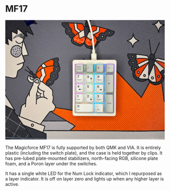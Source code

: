 # MF17

![Magicforce MF17](mf17.jpg)

The Magicforce MF17 is fully supported by both QMK and VIA. It is entirely plastic (including the switch plate), and the case is held together by clips. It has pre-lubed plate-mounted stabilizers, north-facing RGB, silicone plate foam, and a Poron layer under the switches.

It has a single white LED for the Num Lock indicator, which I repurposed as a layer indicator. It is off on layer zero and lights up when any higher layer is active.
